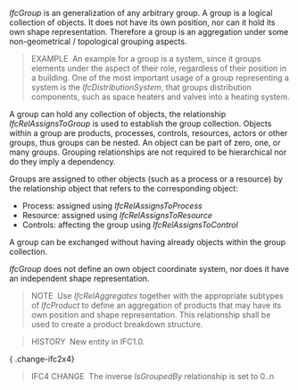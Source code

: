 ﻿_IfcGroup_ is an generalization of any arbitrary group. A group is a logical collection of objects. It does not have its own position, nor can it hold its own shape representation. Therefore a group is an aggregation under some non-geometrical / topological grouping aspects.

> EXAMPLE&nbsp; An example for a group is a system, since it groups elements under the aspect of their role, regardless of their position in a building. One of the most important usage of a group representing a system is the _IfcDistributionSystem_, that groups distribution components, such as space heaters and valves into a heating system.

A group can hold any collection of objects, the relationship _IfcRelAssignsToGroup_ is used to establish the group collection. Objects within a group are products, processes, controls, resources, actors or other groups, thus groups can be nested. An object can be part of zero, one, or many groups. Grouping relationships are not required to be hierarchical nor do they imply a dependency.

Groups are assigned to other objects (such as a process or a resource) by the relationship object that refers to the corresponding object:

* Process: assigned using _IfcRelAssignsToProcess_
* Resource: assigned using _IfcRelAssignsToResource_
* Controls: affecting the group using _IfcRelAssignsToControl_

A group can be exchanged without having already objects within the group collection.

_IfcGroup_ does not define an own object coordinate system, nor does it have an independent shape representation.

> NOTE&nbsp; Use _IfcRelAggregates_ together with the appropriate subtypes of _IfcProduct_ to define an aggregation of products that may have its own position and shape representation. This relationship shall be used to create a product breakdown structure.

> HISTORY&nbsp; New entity in IFC1.0.

{ .change-ifc2x4}
> IFC4 CHANGE&nbsp; The inverse _IsGroupedBy_ relationship is set to 0..n
